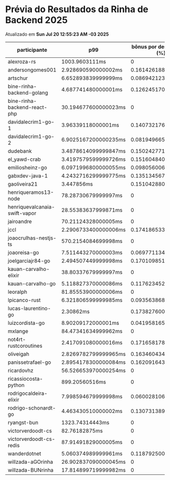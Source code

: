 # Prévia do Resultados da Rinha de Backend 2025
Atualizado em **Sun Jul 20 12:55:23 AM -03 2025**


| participante | p99 | bônus por desempenho (%) | multa ($) | lucro |
| -- | -- | -- | -- | -- |
|	alexroza-rs	|	1003.9603111ms	|	0	|	0	|	187161.49000000002	|
|	andersongomes001	|	2.928690590000002ms	|	0.16142618819999996	|	110177.24550000756	|	255430.57812127637	|
|	artschur	|	6.652893839999999ms	|	0.08694212320000003	|	107739.8437499827	|	226851.5120181386	|
|	bine-rinha-backend-golang	|	4.687741480000001ms	|	0.1262451704	|	103429.90174998394	|	229391.31916677585	|
|	bine-rinha-backend-react-php	|	30.194677600000023ms	|	0	|	107502.2676000251	|	199647.0684000466	|
|	davidalecrim1-go-1	|	3.96339118000001ms	|	0.1407321763999998	|	0	|	337010.39677057345	|
|	davidalecrim1-go-2	|	6.9025167200000235ms	|	0.08194966559999953	|	106288.33774999998	|	222279.18078083513	|
|	dudebank	|	3.4878614099999847ms	|	0.1502427718000003	|	0	|	357705.11397666996	|
|	el_yawd-crab	|	3.4197579599999726ms	|	0.15160484080000056	|	109894.81474999998	|	251692.04423548369	|
|	emiliosheinz-go	|	6.0971996800000055ms	|	0.0980560063999999	|	81163.84149999046	|	173471.71181875843	|
|	gabxdev-java-1	|	4.2432716299999775ms	|	0.13513456740000046	|	0	|	358751.15813894034	|
|	gaoliveira21	|	3.447856ms	|	0.15104288000000002	|	0	|	260126.89691239683	|
|	henriqueramos13-node	|	78.28730679999997ms	|	0	|	58750.09	|	109107.31	|
|	henriquevalcanaia-swift-vapor	|	28.55383637999871ms	|	0	|	53349.81049999395	|	99078.21949998879	|
|	jairoandre	|	70.21124328000005ms	|	0	|	108854.59199999999	|	202158.528	|
|	jccl	|	2.2906733400000006ms	|	0.17418653319999997	|	0	|	86509.09695714057	|
|	joaocrulhas-nestjs-ts	|	570.2154084699998ms	|	0	|	0	|	0	|
|	joaoreisa-go	|	7.511443270000003ms	|	0.06977113459999995	|	86285.55425	|	177445.28937746387	|
|	joelgarciajr84-go	|	2.494507449999998ms	|	0.17010985100000003	|	60074.16975	|	140764.05257891776	|
|	kauan-carvalho-elixir	|	38.80337679999997ms	|	0	|	108314.8045	|	201156.0655	|
|	kauan-carvalho-go	|	5.118827370000086ms	|	0.11762345259999828	|	0	|	346592.50110582355	|
|	leoralph	|	81.85553900000006ms	|	0	|	0	|	180885.03	|
|	lpicanco-rust	|	6.321806599999985ms	|	0.0935638680000003	|	109121.00325	|	231824.10073317314	|
|	lucas-laurentino-go	|	2.30862ms	|	0.17382760000000003	|	0	|	363061.055871162	|
|	luizcordista-go	|	8.90209172000001ms	|	0.0419581655999998	|	0	|	314262.2776060129	|
|	mxlange	|	84.47341634999962ms	|	0	|	55469.259999991664	|	103014.33999998454	|
|	not4rt-rustcoroutines	|	2.417091080000016ms	|	0.17165817839999967	|	0	|	201475.8681589075	|
|	oliveigah	|	2.8269782799999965ms	|	0.16346043440000008	|	0	|	362482.37520636356	|
|	panissetrafael-go	|	2.8954178300000084ms	|	0.16209164339999985	|	75528.09809999999	|	175244.96373972972	|
|	ricardovhz	|	56.526653970000254ms	|	0	|	99663.57799999998	|	185089.50199999998	|
|	ricassiocosta-python	|	899.20560516ms	|	0	|	69629.10499999151	|	129311.19499998423	|
|	rodrigocaldeira-elixir	|	7.998594679999998ms	|	0.06002810640000004	|	0	|	131450.74638612886	|
|	rodrigo-schonardt-go	|	4.463430510000002ms	|	0.13073138979999996	|	0	|	136510.18163774323	|
|	ryangst-bun	|	1323.74314443ms	|	0	|	0	|	0	|
|	victorverdoodt-cs	|	82.76182875ms	|	0	|	0	|	0	|
|	victorverdoodt-cs-redis	|	87.91491829000005ms	|	0	|	108835.7865	|	202123.60350000003	|
|	wanderdotnet	|	5.060374989999961ms	|	0.11879250020000079	|	0	|	181222.04274617112	|
|	willzada-aGOrinha	|	26.902837090000045ms	|	0	|	0	|	32747.440000000002	|
|	willzada-BUNrinha	|	17.814899719999982ms	|	0	|	0	|	2903.41	|
